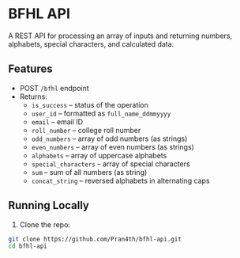 # BFHL API

A REST API for processing an array of inputs and returning numbers, alphabets, special characters, and calculated data.

## Features

- POST `/bfhl` endpoint
- Returns:
  - `is_success` – status of the operation
  - `user_id` – formatted as `full_name_ddmmyyyy`
  - `email` – email ID
  - `roll_number` – college roll number
  - `odd_numbers` – array of odd numbers (as strings)
  - `even_numbers` – array of even numbers (as strings)
  - `alphabets` – array of uppercase alphabets
  - `special_characters` – array of special characters
  - `sum` – sum of all numbers (as string)
  - `concat_string` – reversed alphabets in alternating caps

## Running Locally

1. Clone the repo:
```bash
git clone https://github.com/Pran4th/bfhl-api.git
cd bfhl-api
